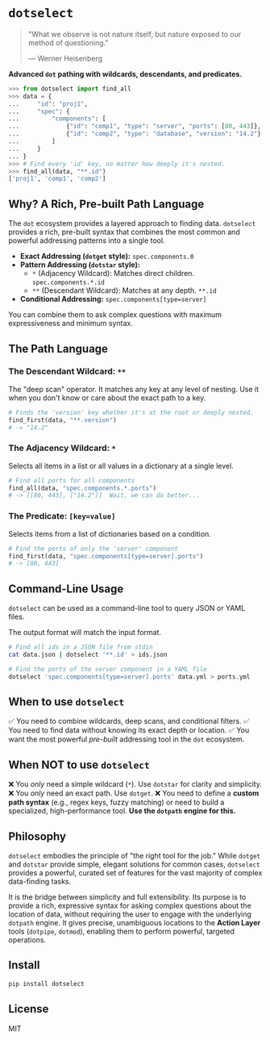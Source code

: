 # `dotselect`

> "What we observe is not nature itself, but nature exposed to our method of questioning."
>
> — Werner Heisenberg

**Advanced `dot` pathing with wildcards, descendants, and predicates.**

```python
>>> from dotselect import find_all
>>> data = {
...     "id": "proj1",
...     "spec": {
...         "components": [
...             {"id": "comp1", "type": "server", "ports": [80, 443]},
...             {"id": "comp2", "type": "database", "version": "14.2"}
...         ]
...     }
... }
>>> # Find every 'id' key, no matter how deeply it's nested.
>>> find_all(data, "**.id")
['proj1', 'comp1', 'comp2']
```

## Why? A Rich, Pre-built Path Language

The `dot` ecosystem provides a layered approach to finding data. `dotselect` provides a rich, pre-built syntax that combines the most common and powerful addressing patterns into a single tool.

*   **Exact Addressing (`dotget` style):** `spec.components.0`
*   **Pattern Addressing (`dotstar` style):**
    *   `*` (Adjacency Wildcard): Matches direct children. `spec.components.*.id`
    *   `**` (Descendant Wildcard): Matches at any depth. `**.id`
*   **Conditional Addressing:** `spec.components[type=server]`

You can combine them to ask complex questions with maximum expressiveness and minimum syntax.

## The Path Language

### The Descendant Wildcard: `**`

The "deep scan" operator. It matches any key at any level of nesting. Use it when you don't know or care about the exact path to a key.

```python
# Finds the 'version' key whether it's at the root or deeply nested.
find_first(data, "**.version")
# -> "14.2"
```

### The Adjacency Wildcard: `*`

Selects all items in a list or all values in a dictionary at a single level.

```python
# Find all ports for all components
find_all(data, "spec.components.*.ports")
# -> [[80, 443], ["14.2"]]  Wait, we can do better...
```

### The Predicate: `[key=value]`

Selects items from a list of dictionaries based on a condition.

```python
# Find the ports of only the 'server' component
find_first(data, "spec.components[type=server].ports")
# -> [80, 443]
```

## Command-Line Usage

`dotselect` can be used as a command-line tool to query JSON or YAML files.

The output format will match the input format.

```bash
# Find all ids in a JSON file from stdin
cat data.json | dotselect '**.id' > ids.json

# Find the ports of the server component in a YAML file
dotselect 'spec.components[type=server].ports' data.yml > ports.yml
```

## When to use `dotselect`

✅ You need to combine wildcards, deep scans, and conditional filters.
✅ You need to find data without knowing its exact depth or location.
✅ You want the most powerful *pre-built* addressing tool in the `dot` ecosystem.

## When NOT to use `dotselect`

❌ You *only* need a simple wildcard (`*`). Use `dotstar` for clarity and simplicity.
❌ You *only* need an exact path. Use `dotget`.
❌ You need to define a **custom path syntax** (e.g., regex keys, fuzzy matching) or need to build a specialized, high-performance tool. **Use the `dotpath` engine for this.**

## Philosophy

`dotselect` embodies the principle of "the right tool for the job." While `dotget` and `dotstar` provide simple, elegant solutions for common cases, `dotselect` provides a powerful, curated set of features for the vast majority of complex data-finding tasks.

It is the bridge between simplicity and full extensibility. Its purpose is to provide a rich, expressive syntax for asking complex questions about the location of data, without requiring the user to engage with the underlying `dotpath` engine. It gives precise, unambiguous locations to the **Action Layer** tools (`dotpipe`, `dotmod`), enabling them to perform powerful, targeted operations.

## Install

```bash
pip install dotselect
```

## License

MIT

